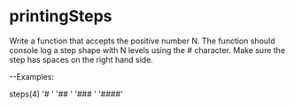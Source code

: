 # printingSteps

Write a function that accepts the positive number N.
The function should console log a step shape with N levels using the # character.
Make sure the step has spaces on the right hand side.

--Examples:

steps(4)
'#   '
'##  '
'### '
'####'

